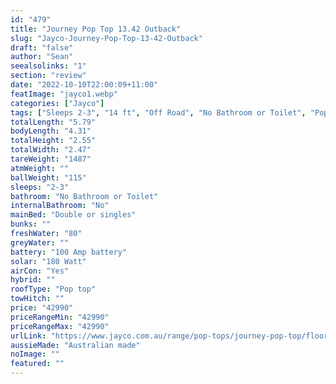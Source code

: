 ```yaml
---
id: "479"
title: "Journey Pop Top 13.42 Outback"
slug: "Jayco-Journey-Pop-Top-13-42-Outback"
draft: "false"
author: "Sean"
seealsolinks: "1"
section: "review"
date: "2022-10-10T22:00:09+11:00"
featImage: "jayco1.webp"
categories: ["Jayco"]
tags: ["Sleeps 2-3", "14 ft", "Off Road", "No Bathroom or Toilet", "Pop top", "Under 50k"]
totalLength: "5.79"
bodyLength: "4.31"
totalHeight: "2.55"
totalWidth: "2.47"
tareWeight: "1487"
atmWeight: ""
ballWeight: "115"
sleeps: "2-3"
bathroom: "No Bathroom or Toilet"
internalBathroom: "No"
mainBed: "Double or singles"
bunks: ""
freshWater: "80"
greyWater: ""
battery: "100 Amp battery"
solar: "180 Watt"
airCon: "Yes"
hybrid: ""
roofType: "Pop top"
towHitch: ""
price: "42990"
priceRangeMin: "42990"
priceRangeMax: "42990"
urlLink: "https://www.jayco.com.au/range/pop-tops/journey-pop-top/floor-plans/outback/journey-1342-1objy-my22"
aussieMade: "Australian made"
noImage: ""
featured: ""
---
```

